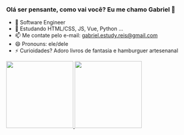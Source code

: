 ### Olá ser pensante, como vai você? Eu me chamo Gabriel 👋

- 🔭 Software Engineer
- 🌱 Estudando HTML/CSS, JS, Vue, Python ...
- 📫 Me contate pelo e-mail: gabriel.estudy.reis@gmail.com
- 😄 Pronouns: ele/dele
- ⚡ Curioidades? Adoro livros de fantasia e hamburguer artesenanal

<div>
  <a href="https://github.com/GabrielFRails">
  <img height="180em" src="https://github-readme-stats.vercel.app/api?username=GabrielFRails&show_icons=true&theme=dracula&include_all_commits=true&count_private=true"/>
  <img height="180em" src="https://github-readme-stats.vercel.app/api/top-langs/?username=GabrielFRails&layout=compact&langs_count=7&theme=dracula"/>
</div>
